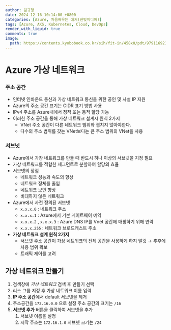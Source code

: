```yaml
---
author: 김규형
date: 2024-12-16 10:14:00 +0800
categories: [Azure, 처음배우는 애저(한빛미디어)]
tags: [Azure, AKS, Kubernetes, Cloud, DevOps]
render_with_liquid: true
comments: true
image:
  path: https://contents.kyobobook.co.kr/sih/fit-in/458x0/pdt/9791169211598.jpg
---
```


# Azure 가상 네트워크

### 주소 공간

- 인터넷 인바운드 통신과 가상 네트워크 통신을 위한 공인 및 사설 IP 지원
- Azure의 주소 공간 표기는 CIDR 표기 방법 사용
- IPv4 주소를 Azure내에서 정적 또는 동적 할당 가능
- 이러한 주소 공간을 통해 가상 네트워크 설계시 원칙 2가지
    - VNet 주소 공간이 다른 네트워크 범위와 겹치지 않아야한다.
    - 다수의 주소 범위를 갖는 VNet보다는 큰 주소 범위의 VNet을 사용

### 서브넷

- Azure에서 가장 네트워크를 만들 때 반드시 하나 이상의 서브넷을 지정 필요
- 가상 네트워크를 적합한 세그먼트로 분할하여 할당의 효율
- 서브넷의 장점
    - 네트워크 성능과 속도의 향상
    - 네트워크 정체를 줄임
    - 네트워크 보안 향상
    - 비대하지 않은 네트워크
- Azure에서 사전 정의된 서브넷
    - `x.x.x.0` : 네트워크 주소
    - `x.x.x.1` : Azure에서 기본 게이트웨이 예약
    - `x.x.x.2` , `x.x.x.3` : Azure DNS IP를 Vnet 공간에 매핑하기 위해 연락
    - `x.x.x.255` : 네트워크 브로드캐스트 주소
- **가상 네트워크 설계 원칙 2가지**
    - 서브넷 주소 공간이 가상 네트워크의 전체 공간을 사용하게 하지 말것 → 추후에 사용 범위 확보
    - 트래픽 제어를 고려

## 가상 네트워크 만들기

1. 검색창에 *가상 네트워크* 검색 후 만들기 선택
2. 리스 그룹 지정 후 가상 네트워크 이름 입력
3. **IP 주소 공간**에서 default 서브넷을 제거
4. 주소공간을 `172.16.0.0` 으로 설정 주소 공간의 크기는 `/16` 
5. **서브넷 추가** 버튼을 클릭하여 서브넷을 추가
    1. 서브넷 이름을 설정
    2. 시작 주소는 `172.16.1.0` 서브넷 크기는 `/24`
